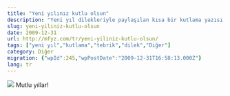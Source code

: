 ```yaml
---
title: "Yeni yılınız kutlu olsun"
description: "Yeni yıl dilekleriyle paylaşılan kısa bir kutlama yazısı. Tüm okuyuculara mutlu ve başarılı bir yıl temennisi içerir."
slug: yeni-yiliniz-kutlu-olsun
date: 2009-12-31
url: http://mfyz.com/tr/yeni-yiliniz-kutlu-olsun/
tags: ["yeni yıl","kutlama","tebrik","dilek","Diğer"]
category: Diğer
migration: {"wpId":245,"wpPostDate":"2009-12-31T16:58:13.000Z"}
lang: tr
---
```


![](/images/archive/tr/2009/12/yeniyil2010.jpg) Mutlu yıllar!